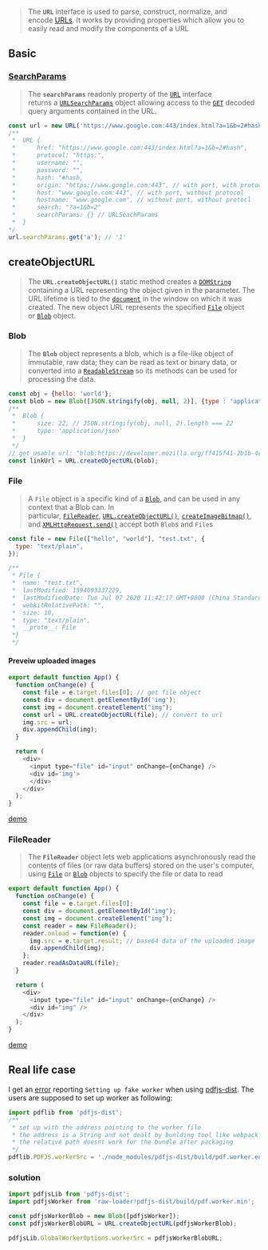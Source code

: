 > The **`URL`** interface is used to parse, construct, normalize, and encode [URLs](https://developer.mozilla.org/en-US/docs/Glossary/URL). It works by providing properties which allow you to easily read and modify the components of a URL

## Basic

### [SearchParams](https://developer.mozilla.org/en-US/docs/Web/API/URL/searchParams)

> The **`searchParams`** readonly property of the [`URL`](https://developer.mozilla.org/en-US/docs/Web/API/URL) interface returns a [`URLSearchParams`](https://developer.mozilla.org/en-US/docs/Web/API/URLSearchParams) object allowing access to the [`GET`](https://developer.mozilla.org/en-US/docs/Web/HTTP/Methods/GET) decoded query arguments contained in the URL.

```javascript
const url = new URL('https://www.google.com:443/index.html?a=1&b=2#hash');
/**
 *	URL {
 *		href: "https://www.google.com:443/index.html?a=1&b=2#hash",
 *		protocol: "https:",
 *		username: "",
 *		password: "",
 *		hash: "#hash,
 *		origin: "https://www.google.com:443", // with port, with protocl
 *		host: "www.google.com:443", // with port, without protocol
 *		hostname: "www.google.com", // without port, without protocl
 *		search: "?a=1&b=2"
 *		searchParams: {} // URLSeachParams
 *	}
*/
url.searchParams.get('a'); // '1'
```
## createObjectURL

> The **`URL.createObjectURL()`** static method creates a [`DOMString`](https://developer.mozilla.org/en-US/docs/Web/API/DOMString) containing a URL representing the object given in the parameter. The URL lifetime is tied to the [`document`](https://developer.mozilla.org/en-US/docs/Web/API/Document) in the window on which it was created. The new object URL represents the specified [`File`](https://developer.mozilla.org/en-US/docs/Web/API/File) object or [`Blob`](https://developer.mozilla.org/en-US/docs/Web/API/Blob) object.

### Blob

> The **`Blob`** object represents a blob, which is a file-like object of immutable, raw data; they can be read as text or binary data, or converted into a [`ReadableStream`](https://developer.mozilla.org/en-US/docs/Web/API/ReadableStream) so its methods can be used for processing the data.

```javascript
const obj = {hello: 'world'};
const blob = new Blob([JSON.stringify(obj, null, 2)], {type : 'application/json'});
/**
 *	Blob {
 *		size: 22, // JSON.stringify(obj, null, 2).length === 22
 *		type: 'application/json'
 *	}
 */
// get usable url: "blob:https://developer.mozilla.org/ff415f41-2b1b-4e47-bc1c-37112e0ff4b2"
const linkUrl = URL.createObjectURL(blob);
```
### File

> A `File` object is a specific kind of a [`Blob`](https://developer.mozilla.org/en-US/docs/Web/API/Blob), and can be used in any context that a Blob can. In particular, [`FileReader`](https://developer.mozilla.org/en-US/docs/Web/API/FileReader), [`URL.createObjectURL()`](https://developer.mozilla.org/en-US/docs/Web/API/URL/createObjectURL), [`createImageBitmap()`](https://developer.mozilla.org/en-US/docs/Web/API/ImageBitmapFactories/createImageBitmap), and [`XMLHttpRequest.send()`](https://developer.mozilla.org/en-US/docs/Web/API/XMLHttpRequest#send()) accept both `Blob`s and `File`s

```javascript
const file = new File(["hello", "world"], "test.txt", {
  type: "text/plain",
});

/**
 * File { 
 * 	name: "test.txt",
 *	lastModified: 1594093337229,
 *	lastModifiedDate: Tue Jul 07 2020 11:42:17 GMT+0800 (China Standard Time), 
 *	webkitRelativePath: "",
 *	size: 10,
 *	type: "text/plain",
 *	__proto__: File
 *}
 */
```
#### Preveiw uploaded images
```javascript
export default function App() {
  function onChange(e) {
    const file = e.target.files[0]; // get file object
    const div = document.getElementById('img');
    const img = document.createElement("img");
    const url = URL.createObjectURL(file); // convert to url
    img.src = url;
    div.appendChild(img);
  }

  return (
    <div>
      <input type="file" id="input" onChange={onChange} />
      <div id='img'>
      </div>
    </div>
  );
}
```
[demo](https://codesandbox.io/s/preview-file-330tx?file=/src/App.js)

### FileReader

> The **`FileReader`** object lets web applications asynchronously read the contents of files (or raw data buffers) stored on the user's computer, using [`File`](https://developer.mozilla.org/en-US/docs/Web/API/File) or [`Blob`](https://developer.mozilla.org/en-US/docs/Web/API/Blob) objects to specify the file or data to read

```javascript
export default function App() {
  function onChange(e) {
    const file = e.target.files[0];
    const div = document.getElementById("img");
    const img = document.createElement("img");
    const reader = new FileReader();
    reader.onload = function(e) {
      img.src = e.target.result; // base64 data of the uploaded image
      div.appendChild(img);
    };
    reader.readAsDataURL(file);
  }

  return (
    <div>
      <input type="file" id="input" onChange={onChange} />
      <div id="img" />
    </div>
  );
}

```
[demo](https://codesandbox.io/s/base64-22zjd?file=/src/App.js:414-446)

## Real life case

I get an [error](https://github.com/mozilla/pdf.js/issues/7612) reporting `Setting up fake worker` when using [pdfjs-dist](https://www.npmjs.com/package/pdfjs-dist).  The users are supposed to set up worker as following:

```javascript
import pdflib from 'pdfjs-dist';
/** 
 * set up with the address pointing to the worker file
 * the address is a String and not dealt by bunlding tool like webpack
 * the relative path doesnt work for the bundle after packaging
 */
pdflib.PDFJS.workerSrc = './node_modules/pdfjs-dist/build/pdf.worker.entry.js';
```
### solution
```javascript
import pdfjsLib from 'pdfjs-dist';
import pdfjsWorker from 'raw-loader!pdfjs-dist/build/pdf.worker.min';

const pdfjsWorkerBlob = new Blob([pdfjsWorker]);
const pdfjsWorkerBlobURL = URL.createObjectURL(pdfjsWorkerBlob);

pdfjsLib.GlobalWorkerOptions.workerSrc = pdfjsWorkerBlobURL;
```
